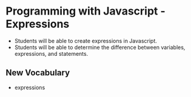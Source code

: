 # Programming with Javascript - Expressions

- Students will be able to create expressions in Javascript.
- Students will be able to determine the difference between variables, expressions, and statements.

## New Vocabulary
- expressions